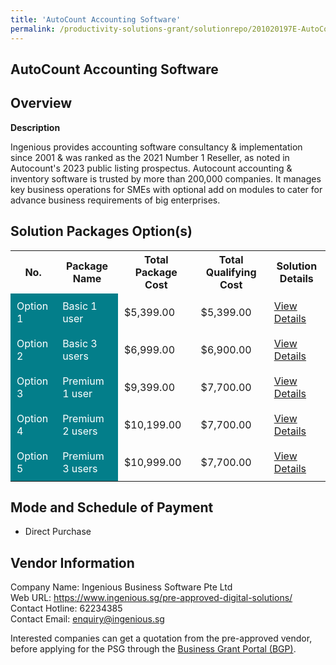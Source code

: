 ```yaml
---
title: 'AutoCount Accounting Software'
permalink: /productivity-solutions-grant/solutionrepo/201020197E-AutoCount-ACC-Softwr-G
---
```


## AutoCount Accounting Software

## Overview

**Description**

Ingenious provides accounting software consultancy & implementation since 2001 & was ranked as the 2021 Number 1 Reseller, as noted in Autocount's 2023 public listing prospectus. Autocount accounting & inventory software is trusted by more than 200,000 companies. It manages key business operations for SMEs with optional add on modules to cater for advance business requirements of big enterprises.

## Solution Packages Option(s)

<table>
<tr>
<th><b>No.</b></th>
<th><b>Package Name</b></th>
<th><b>Total Package Cost</b></th>
<th><b>Total Qualifying Cost</b></th>
<th><b>Solution Details</b></th>
</tr>
<tr>
<td style='padding: 10px; background-color: #037E8A; color: #FFFFFF;'>Option 1</td>
<td style='padding: 10px; background-color: #037E8A; color: #FFFFFF;'>Basic 1 user</td>
<td style='padding: 10px;'>$5,399.00</td>
<td style='padding: 10px;'>$5,399.00</td>
<td style='padding: 10px;'><a href='/psg/Ingenious_AutoCount_15082024_Desensitised_Annex3_Part1.pdf' target='_blank'>View Details</a></td>
</tr>
<tr>
<td style='padding: 10px; background-color: #037E8A; color: #FFFFFF;'>Option 2</td>
<td style='padding: 10px; background-color: #037E8A; color: #FFFFFF;'>Basic 3 users</td>
<td style='padding: 10px;'>$6,999.00</td>
<td style='padding: 10px;'>$6,900.00</td>
<td style='padding: 10px;'><a href='/psg/Ingenious_AutoCount_15082024_Desensitised_Annex3_Part2.pdf' target='_blank'>View Details</a></td>
</tr>
<tr>
<td style='padding: 10px; background-color: #037E8A; color: #FFFFFF;'>Option 3</td>
<td style='padding: 10px; background-color: #037E8A; color: #FFFFFF;'>Premium 1 user</td>
<td style='padding: 10px;'>$9,399.00</td>
<td style='padding: 10px;'>$7,700.00</td>
<td style='padding: 10px;'><a href='/psg/Ingenious_AutoCount_15082024_Desensitised_Annex3_Part3.pdf' target='_blank'>View Details</a></td>
</tr>
<tr>
<td style='padding: 10px; background-color: #037E8A; color: #FFFFFF;'>Option 4</td>
<td style='padding: 10px; background-color: #037E8A; color: #FFFFFF;'>Premium 2 users</td>
<td style='padding: 10px;'>$10,199.00</td>
<td style='padding: 10px;'>$7,700.00</td>
<td style='padding: 10px;'><a href='/psg/Ingenious_AutoCount_15082024_Desensitised_Annex3_Part4.pdf' target='_blank'>View Details</a></td>
</tr>
<tr>
<td style='padding: 10px; background-color: #037E8A; color: #FFFFFF;'>Option 5</td>
<td style='padding: 10px; background-color: #037E8A; color: #FFFFFF;'>Premium 3 users</td>
<td style='padding: 10px;'>$10,999.00</td>
<td style='padding: 10px;'>$7,700.00</td>
<td style='padding: 10px;'><a href='/psg/Ingenious_AutoCount_15082024_Desensitised_Annex3_Part5.pdf' target='_blank'>View Details</a></td>
</tr>
</table>

## Mode and Schedule of Payment

 - Direct Purchase

## Vendor Information

 Company Name: Ingenious Business Software Pte Ltd<br>Web URL: https://www.ingenious.sg/pre-approved-digital-solutions/ <br>Contact Hotline: 62234385 <br>Contact Email: enquiry@ingenious.sg <br>

Interested companies can get a quotation from the pre-approved vendor, before applying for the PSG through the <a href='https://www.businessgrants.gov.sg/' target='_blank' rel='noopener'>Business Grant Portal (BGP)</a>.

<script src="/jquery/resize-tables.js"></script>
